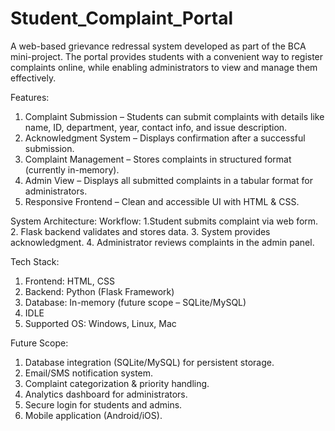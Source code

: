 # Student_Complaint_Portal
A web-based grievance redressal system developed as part of the BCA mini-project. The portal provides students with a convenient way to register complaints online, while enabling administrators to view and manage them effectively.

Features:
1. Complaint Submission – Students can submit complaints with details like name, ID, department, year, contact info, and issue description.
2. Acknowledgment System – Displays confirmation after a successful submission.
3. Complaint Management – Stores complaints in structured format (currently in-memory).
4. Admin View – Displays all submitted complaints in a tabular format for administrators.
5. Responsive Frontend – Clean and accessible UI with HTML & CSS.

System Architecture:
Workflow:
  1.Student submits complaint via web form.
  2. Flask backend validates and stores data.
  3. System provides acknowledgment.
  4. Administrator reviews complaints in the admin panel.

Tech Stack:
1. Frontend: HTML, CSS
2. Backend: Python (Flask Framework)
3. Database: In-memory (future scope – SQLite/MySQL)
4. IDLE
5. Supported OS: Windows, Linux, Mac

Future Scope:
1. Database integration (SQLite/MySQL) for persistent storage.
2. Email/SMS notification system.
3. Complaint categorization & priority handling.
4. Analytics dashboard for administrators.
5. Secure login for students and admins.
6. Mobile application (Android/iOS).
